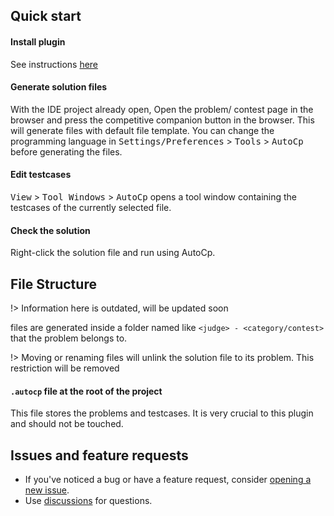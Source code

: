 ## Quick start

#### Install plugin

See instructions [here](installation.md)

#### Generate solution files

With the IDE project already open, Open the problem/ contest page in the browser and press the competitive companion
button in the browser. This will generate files with default file template. You can change the programming language
in <kbd>Settings/Preferences</kbd> > <kbd>Tools</kbd> > <kbd>AutoCp</kbd> before generating the files.

#### Edit testcases

<kbd>View</kbd> > <kbd>Tool Windows</kbd> > <kbd>AutoCp</kbd> opens a tool window containing the testcases of the
currently selected file.

#### Check the solution

Right-click the solution file and run using AutoCp.

## File Structure

!> Information here is outdated, will be updated soon

files are generated inside a folder named like ```<judge> - <category/contest>``` that the problem belongs to.

!> Moving or renaming files will unlink the solution file to its problem. This restriction will be removed

#### ```.autocp``` file at the root of the project

This file stores the problems and testcases. It is very crucial to this plugin and should not be touched.

## Issues and feature requests

- If you've noticed a bug or have a feature request,
  consider [opening a new issue](https://github.com/Pushpavel/AutoCp/issues/new/choose).
- Use [discussions](https://github.com/Pushpavel/AutoCp/discussions) for questions.


